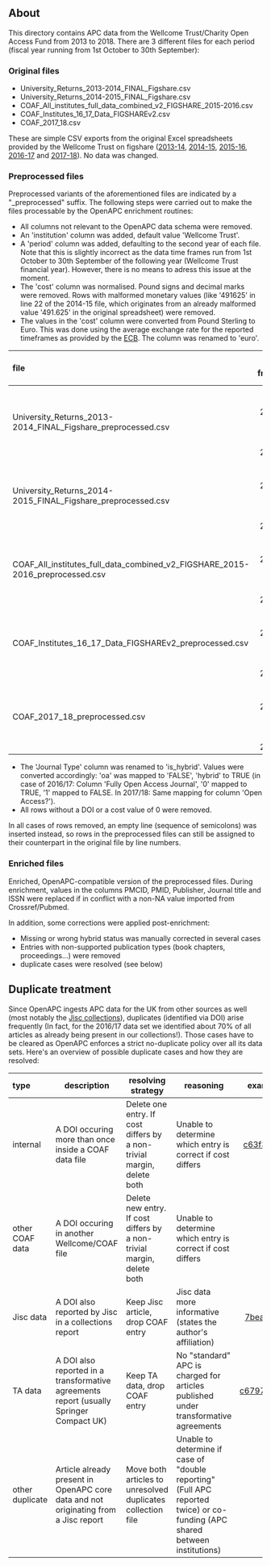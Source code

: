 
## About

This directory contains APC data from the Wellcome Trust/Charity Open Access Fund from 2013 to 2018. There are 3 different files for each period (fiscal year running from 1st October to 30th September):

### Original files

- University_Returns_2013-2014_FINAL_Figshare.csv
- University_Returns_2014-2015_FINAL_Figshare.csv
- COAF_All_institutes_full_data_combined_v2_FIGSHARE_2015-2016.csv
- COAF_Institutes_16_17_Data_FIGSHAREv2.csv
- COAF_2017_18.csv

These are simple CSV exports from the original Excel spreadsheets provided by the Wellcome Trust on figshare ([2013-14](http://dx.doi.org/10.6084/M9.FIGSHARE.1321361), [2014-15](https://dx.doi.org/10.6084/m9.figshare.3118936.v1), [2015-16](https://doi.org/10.6084/m9.figshare.4765999.v2), [2016-17](https://doi.org/10.6084/m9.figshare.6205376) and [2017-18](https://doi.org/10.6084/m9.figshare.8010617.v1)). No data was changed.

### Preprocessed files

Preprocessed variants of the aforementioned files are indicated by a "_preprocessed" suffix. The following steps were carried out to make the files processable by the OpenAPC enrichment routines:

- All columns not relevant to the OpenAPC data schema were removed.
- An 'institution' column was added, default value 'Wellcome Trust'.
- A 'period' column was added, defaulting to the second year of each file. Note that this is slightly incorrect as the data time frames run from 1st October to 30th September of the following year (Wellcome Trust financial year). However, there is no means to adress this issue at the moment.
- The 'cost' column was normalised. Pound signs and decimal marks were removed. Rows with malformed monetary values (like '491625' in line 22 of the 2014-15 file, which originates from an already malformed value '491.625' in the original spreadsheet) were removed.
- The values in the 'cost' column were converted from Pound Sterling to Euro. This was done using the average exchange rate for the reported timeframes as provided by the [ECB](https://www.ecb.europa.eu/stats/exchange/eurofxref/html/eurofxref-graph-gbp.en.html). The column was renamed to 'euro'.

|file                                                                          | time frame                 | exchange rate (1 GBP =)     | 
|:-----------------------------------------------------------------------------|---------------------------:|----------------------------:|
|University_Returns_2013-2014_FINAL_Figshare_preprocessed.csv                  | 01-10-2013 till 30-09-2014 | 1.2215 EUR                  |
|University_Returns_2014-2015_FINAL_Figshare_preprocessed.csv                  | 01-10-2014 till 30-09-2015 | 1.3488 EUR                  |
|COAF_All_institutes_full_data_combined_v2_FIGSHARE_2015-2016_preprocessed.csv | 01-10-2015 till 30-09-2016 | 1.1477 EUR                  |
|COAF_Institutes_16_17_Data_FIGSHAREv2_preprocessed.csv                        | 01-10-2016 till 30-09-2017 | 1.1405 EUR                  |
|COAF_2017_18_preprocessed.csv                                                 | 01-10-2017 till 30-09-2018 | 1.1302 EUR

- The 'Journal Type' column was renamed to 'is_hybrid'. Values were converted accordingly: 'oa' was mapped to 'FALSE', 'hybrid' to TRUE (in case of 2016/17: Column 'Fully Open Access Journal', '0' mapped to TRUE, '1' mapped to FALSE. In 2017/18: Same mapping for column 'Open Access?').
- All rows without a DOI or a cost value of 0 were removed.

In all cases of rows removed, an empty line (sequence of semicolons) was inserted instead, so rows in the preprocessed files can still be assigned to their counterpart in the original file by line numbers.

### Enriched files

Enriched, OpenAPC-compatible version of the preprocessed files. During enrichment, values in the columns PMCID, PMID, Publisher, Journal title and ISSN were replaced if in conflict with a non-NA value imported from Crossref/Pubmed. 

In addition, some corrections were applied post-enrichment:

- Missing or wrong hybrid status was manually corrected in several cases
- Entries with non-supported publication types (book chapters, proceedings...) were removed
- duplicate cases were resolved (see below)

## Duplicate treatment

Since OpenAPC ingests APC data for the UK from other sources as well (most notably the [Jisc collections](https://github.com/OpenAPC/openapc-de/tree/master/data/jisc_collections)), duplicates (identified via DOI) arise frequently (In fact, for the 2016/17 data set we identified about 70% of all articles as already being present in our collections!). 
Those cases have to be cleared as OpenAPC enforces a strict no-duplicate policy over all its data sets. Here's an overview of possible duplicate cases and how they are resolved:

| type            |                                              description                                | resolving strategy                                                     | reasoning                                                                                                                       | example                                                           |
|:----------------|-----------------------------------------------------------------------------------------|------------------------------------------------------------------------|---------------------------------------------------------------------------------------------------------------------------------|------------------------------------------------------------------:|
| internal        | A DOI occuring more than once inside a COAF data file                                   | Delete one entry. If cost differs by a non-trivial margin, delete both | Unable to determine which entry is correct if cost differs                                                                      | [c63f3a3a](https://github.com/OpenAPC/openapc-de/commit/c63f3a3a) |
| other COAF data | A DOI occuring in another Wellcome/COAF file                                            | Delete new entry. If cost differs by a non-trivial margin, delete both | Unable to determine which entry is correct if cost differs                                                                      |                                                                   |
| Jisc data       | A DOI also reported by Jisc in a collections report                                     | Keep Jisc article, drop COAF entry                                     | Jisc data more informative (states the author's affiliation)                                                                    | [7beaecfc](https://github.com/OpenAPC/openapc-de/commit/7beaecfc) |
| TA data         | A DOI also reported in a transformative agreements report (usually Springer Compact UK) | Keep TA data, drop COAF entry                                          | No "standard" APC is charged for articles published under transformative agreements                                             | [c6797749](https://github.com/OpenAPC/openapc-de/commit/c6797749) |
| other duplicate | Article already present in OpenAPC core data and not originating from a Jisc report     | Move both articles to unresolved duplicates collection file            | Unable to determine if case of "double reporting" (Full APC reported twice) or co-funding (APC shared between institutions)     |                                                                   |

